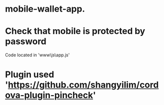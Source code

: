# mobile-wallet-app. 
# Check that mobile is protected by password
Code located in 'www\js\app.js'
# Plugin used 'https://github.com/shangyilim/cordova-plugin-pincheck'

